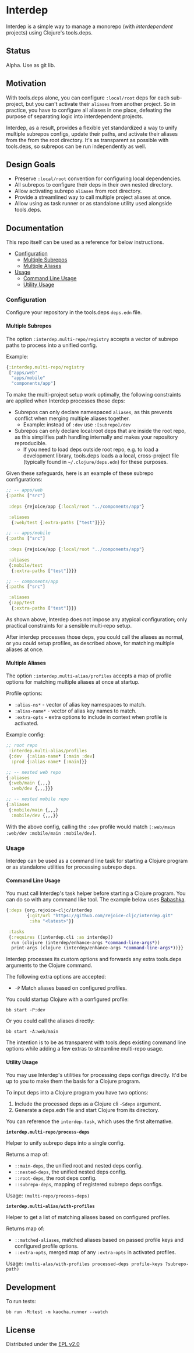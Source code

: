 # Interdep

Interdep is a simple way to manage a monorepo (with *interdependent* projects) using Clojure's tools.deps. 

## Status

Alpha. Use as git lib.

## Motivation

With tools.deps alone, you can configure `:local/root` deps for each sub-project, but you can't activate their `aliases` from another project. So in practice, you have to configure all aliases in one place, defeating the purpose of separating logic into interdependent projects.

Interdep, as a result, provides a flexible yet standardized a way to unify multiple subrepos configs, update their paths, and activate their aliases from the from the root directory. It's as transparent as possible with tools.deps, so subrepos can be run independently as well.
## Design Goals 
* Preserve `:local/root` convention for configuring local dependencies.
* All subrepos to configure their deps in their own nested directory.
* Allow activating subrepo `aliases` from root directory.
* Provide a streamlined way to call multiple project aliases at once.
* Allow using as task runner or as standalone utility used alongside tools.deps.
 
## Documentation

This repo itself can be used as a reference for below instructions.

- [Configuration](#configuration)
  - [Multiple Subrepos](#multiple-subrepos)
  - [Multiple Aliases](#multiple-aliases)
- [Usage](#usage)
  - [Command Line Usage](#command-line-usage)
  - [Utility Usage](#utility-usage)
### Configuration

Configure your repository in the tools.deps `deps.edn` file.

#### Multiple Subrepos

The option `:interdep.multi-repo/registry` accepts a vector of subrepo paths to process into a unified config.

Example: 
```clj
{:interdep.multi-repo/registry
 ["apps/web" 
  "apps/mobile"
  "components/app"]
```

To make the multi-project setup work optimally, the following constraints are applied when Interdep processes those deps:
- Subrepos can only declare namespaced `aliases`, as this prevents conflict when merging multiple aliases together.
  - Example: instead of `:dev` use `:[subrepo]/dev`
- Subrepos can only declare local:root deps that are inside the root repo, as this simplifies path handling internally and makes your repository reproducible.
  -  If you need to load deps outside root repo, e.g. to load a development library, tools.deps loads a a local, cross-project file (typically found in `~/.clojure/deps.edn`) for these purposes.

Given these safeguards, here is an example of these subrepo configurations:

```clj
;; -- apps/web
{:paths ["src"]
 
 :deps {rejoice/app {:local/root "../components/app"}

 :aliases 
  {:web/test {:extra-paths ["test"]}}}   

;; -- apps/mobile
{:paths ["src"]
 
 :deps {rejoice/app {:local/root "../components/app"}

 :aliases 
 {:mobile/test 
  {:extra-paths ["test"]}}}

;; -- components/app
{:paths ["src"]

 :aliases 
 {:app/test 
  {:extra-paths ["test"]}}}
```

As shown above, Interdep does not impose any atypical configuration; only practical constraints for a sensible multi-repo setup. 

After interdep processes those deps, you could call the aliases as normal, or you could setup profiles, as described above, for matching multiple aliases at once.

#### Multiple Aliases

The option `:interdep.multi-alias/profiles` accepts a map of profile options for matching multiple aliases at once at startup.

Profile options:
- `:alias-ns*` - vector of alias key namespaces to match.
- `:alias-name*` - vector of alias key names to match.
- `:extra-opts` - extra options to include in context when profile is activated.


Example config:
```clj
;; root repo
 :interdep.multi-alias/profiles
 {:dev  {:alias-name* [:main :dev]
  :prod {:alias-name* [:main]}}

;; -- nested web repo
{:aliases 
 {:web/main {,,,}
  :web/dev {,,,}}}   

;; -- nested mobile repo
{:aliases 
 {:mobile/main {,,,}
  :mobile/dev {,,,}}
```

With the above config, calling the `:dev` profile would match `[:web/main :web/dev :mobile/main :mobile/dev]`.

### Usage 

Interdep can be used as a command line task for starting a Clojure program or as standalone utilities for processing subrepo deps.

#### Command Line Usage

You must call Interdep's task helper before starting a Clojure program. You can do so with any command like tool. The example below uses [Babashka](https://github.com/babashka/babashka).

```clj
{:deps {org.rejoice-cljc/interdep 
        {:git/url "https://github.com/rejoice-cljc/interdep.git"
         :sha "<latest>"}}

 :tasks
 {:requires ([interdep.cli :as interdep])
  run (clojure (interdep/enhance-args *command-line-args*))
  print-args (clojure (interdep/enhance-args *command-line-args*))}}
```

Interdep processes its custom options and forwards any extra tools.deps arguments to the Clojure command. 

The following extra options are accepted:
* `-P` Match aliases based on configured profiles.

You could startup Clojure with a configured profile: 

```
bb start -P:dev
```

Or you could call the aliases directly:
```
bb start -A:web/main
```

The intention is to be as transparent with tools.deps existing command line options while adding a few extras to streamline multi-repo usage.

#### Utility Usage

You may use Interdep's utilities for processing deps configs directly. It'd be up to you to make them the basis for a Clojure program.

To input deps into a Clojure program you have two options: 
1) Include the processed deps as a Clojure cli `-Sdeps` argument.
2) Generate a deps.edn file and start Clojure from its directory.

You can reference the `interdep.task`, which uses the first alternative.

**`interdep.multi-repo/process-deps`** 

Helper to unify subrepo deps into a single config. 

Returns a map of: 
 - `::main-deps`, the unified root and nested deps config.
 - `::nested-deps`, the unified nested deps config.
 - `::root-deps`, the root deps config.
 - `::subrepo-deps`, mapping of registered subrepo deps configs.

Usage: `(multi-repo/process-deps)`

**`interdep.multi-alias/with-profiles`** 

Helper to get a list of matching aliases based on configured profiles.

Returns map of:
- `::matched-aliases`, matched aliases based on passed profile keys and configured profile options.
- `::extra-opts`, merged map of any `:extra-opts` in activated profiles.

Usage: `(multi-alas/with-profiles processed-deps profile-keys ?subrepo-path)`

## Development 

To run tests: 

```
bb run -M:test -m kaocha.runner --watch
```
## License

Distributed under the [EPL v2.0](LICENSE)

